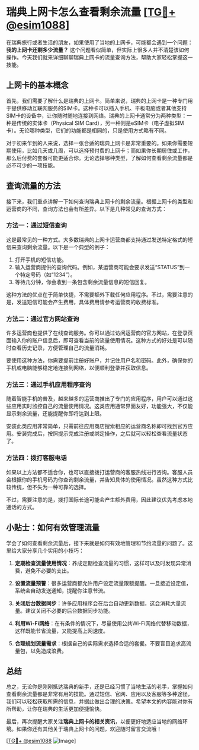 # 瑞典上网卡怎么查看剩余流量 [[TG💪+ @esim1088](https://t.me/s/esim1088)]

在瑞典旅行或者生活的朋友，如果使用了当地的上网卡，可能都会遇到一个问题：**我的上网卡还剩多少流量？** 这个问题看似简单，但实际上很多人并不清楚该如何操作。今天我们就来详细聊聊瑞典上网卡的流量查询方法，帮助大家轻松掌握这一技能。

## 上网卡的基本概念

首先，我们需要了解什么是瑞典的上网卡。简单来说，瑞典的上网卡是一种专门用于提供移动互联网服务的SIM卡。这种卡可以插入手机、平板电脑或者其他支持SIM卡的设备中，让你随时随地连接到网络。瑞典的上网卡通常分为两种类型：一种是传统的实体卡（Physical SIM Card），另一种则是eSIM卡（电子虚拟SIM卡）。无论哪种类型，它们的功能都是相同的，只是使用方式略有不同。

对于初来乍到的人来说，选择一张合适的瑞典上网卡是非常重要的。如果你需要短期使用，比如几天或几周，可以选择预付费的上网卡；而如果你长期居住或工作，那么后付费的套餐可能更适合你。无论选择哪种类型，了解如何查看剩余流量都是必不可少的一项技能。

## 查询流量的方法

接下来，我们重点讲解一下如何查询瑞典上网卡的剩余流量。根据上网卡的类型和运营商的不同，查询方法也会有所差异。以下是几种常见的查询方式：

### 方法一：通过短信查询

这是最常见的一种方式。大多数瑞典的上网卡运营商都支持通过发送特定格式的短信来查询剩余流量。以下是一个典型的例子：

1. 打开手机的短信功能。
2. 输入运营商提供的查询代码。例如，某运营商可能会要求发送“STATUS”到一个特定号码（如“1234”）。
3. 等待几分钟，你会收到一条包含剩余流量信息的短信回复。

这种方法的优点在于简单快捷，不需要额外下载任何应用程序。不过，需要注意的是，发送短信可能会产生费用，具体费用请参考运营商的收费标准。

### 方法二：通过官方网站查询

许多运营商也提供了在线查询服务。你可以通过访问运营商的官方网站，在登录页面输入你的账户信息后，即可查看当前的流量使用情况。这种方式的好处是可以随时查看历史记录，方便管理自己的流量消耗。

要使用这种方法，你需要提前注册好账户，并记住用户名和密码。此外，确保你的手机或电脑能够稳定地连接到网络，以便顺利登录并获取信息。

### 方法三：通过手机应用程序查询

随着智能手机的普及，越来越多的运营商推出了专门的应用程序，用户可以通过这些应用实时监控自己的流量使用情况。这类应用通常界面友好，功能强大，不仅能显示剩余流量，还能提醒你即将达到上限。

安装此类应用非常简单，只需前往应用商店搜索相应的运营商名称即可找到官方应用。安装完成后，按照提示完成注册或绑定操作，之后就可以轻松查看流量状态了。

### 方法四：拨打客服电话

如果以上方法都不适合你，也可以直接拨打运营商的客服热线进行咨询。客服人员会根据你的手机号码为你查询剩余流量，并告知具体的使用情况。虽然这种方式比较传统，但不失为一种可靠的选择。

不过，需要注意的是，拨打国际长途可能会产生额外费用，因此建议优先考虑本地通话的方式。

## 小贴士：如何有效管理流量

学会了如何查看剩余流量后，接下来就是如何有效地管理和节约流量的问题了。这里给大家分享几个实用的小技巧：

1. **定期检查流量使用情况**：养成定期检查流量的习惯，这样可以及时发现异常消费，避免不必要的支出。
   
2. **设置流量预警**：很多运营商都允许用户设定流量限额提醒。一旦接近设定值，系统会自动发送通知，提醒你注意节流。

3. **关闭后台数据同步**：许多应用程序会在后台自动更新数据，这会消耗大量流量。建议关闭不必要的后台数据同步功能。

4. **利用Wi-Fi网络**：在有条件的情况下，尽量使用公共Wi-Fi网络代替移动数据，这样既能节省流量，又能提高上网速度。

5. **合理规划流量需求**：根据自己的实际需求选择合适的套餐。不要盲目追求高流量包，以免造成浪费。

## 总结

总之，无论你是刚刚抵达瑞典的新手，还是已经习惯了当地生活的老手，掌握如何查看剩余流量都是非常有用的技能。通过短信、官网、应用以及客服等多种途径，我们可以轻松获取所需的信息，并据此做出合理的决策。希望本文的内容能对你有所帮助，让你在瑞典的生活更加便捷愉快。

最后，再次提醒大家关注**瑞典上网卡的相关资讯**，以便更好地适应当地的网络环境。如果你还有其他关于瑞典上网卡的问题，欢迎随时留言交流哦！

[[TG💪+ @esim1088](https://t.me/s/esim1088) ![Image](https://i.postimg.cc/4NQfJmqS/Snipaste-2025-05-13-00-14-12.png)]